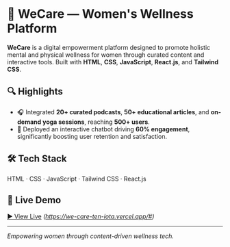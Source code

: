 # 💟 WeCare — Women's Wellness Platform

**WeCare** is a digital empowerment platform designed to promote holistic mental and physical wellness for women through curated content and interactive tools. Built with **HTML**, **CSS**, **JavaScript**, **React.js**, and **Tailwind CSS**.

## 🔍 Highlights

- 🎧 Integrated **20+ curated podcasts**, **50+ educational articles**, and **on-demand yoga sessions**, reaching **500+ users**.
- 💬 Deployed an interactive chatbot driving **60% engagement**, significantly boosting user retention and satisfaction.

## 🛠 Tech Stack

HTML · CSS · JavaScript · Tailwind CSS · React.js

## 🎥 Live Demo

[▶️ View Live](#) *(https://we-care-ten-iota.vercel.app/#)*

---

*Empowering women through content-driven wellness tech.*
